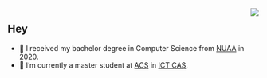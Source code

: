 <img align="right" src="https://github-readme-stats.vercel.app/api?username=RayZhao1998&show_icons=true&icon_color=CE1D2D&text_color=718096&bg_color=ffffff&hide_title=true" />

## Hey

- 🔭 I received my bachelor degree in Computer Science from [NUAA](http://www.nuaa.edu.cn/) in 2020.
- 🔭 I’m currently a master student at [ACS](http://acs.ict.ac.cn/) in [ICT CAS](http://www.ict.ac.cn/).


<!--
**SeanLi-OI/SeanLi-OI** is a ✨ _special_ ✨ repository because its `README.md` (this file) appears on your GitHub profile.

### Hi there 👋

Here are some ideas to get you started:

- 🔭 I’m currently working on ...
- 🌱 I’m currently learning ...
- 👯 I’m looking to collaborate on ...
- 🤔 I’m looking for help with ...
- 💬 Ask me about ...
- 📫 How to reach me: ...
- 😄 Pronouns: ...
- ⚡ Fun fact: ...
-->
